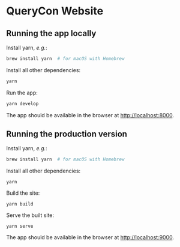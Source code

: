 # QueryCon Website

## Running the app locally

Install yarn, *e.g.*:

```bash
brew install yarn  # for macOS with Homebrew
```

Install all other dependencies:

```bash
yarn
```

Run the app:

```bash
yarn develop
```

The app should be available in the browser at [http://localhost:8000](http://localhost:8000).

## Running the production version

Install yarn, *e.g.*:

```bash
brew install yarn  # for macOS with Homebrew
```

Install all other dependencies:

```
yarn
```

Build the site:

```
yarn build
```

Serve the built site:

```
yarn serve
```

The app should be available in the browser at [http://localhost:9000](http://localhost:9000).
